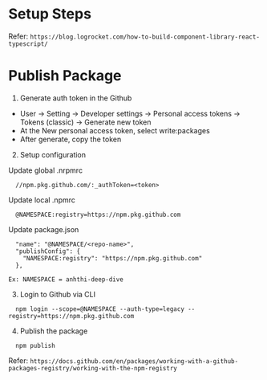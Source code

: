# Setup Steps

Refer: `https://blog.logrocket.com/how-to-build-component-library-react-typescript/`

# Publish Package

1. Generate auth token in the Github

- User -> Setting -> Developer settings -> Personal access tokens -> Tokens (classic) -> Generate new token
- At the New personal access token, select write:packages
- After generate, copy the token

2. Setup configuration

Update global .nrpmrc

```
  //npm.pkg.github.com/:_authToken=<token>
```

Update local .npmrc

```
  @NAMESPACE:registry=https://npm.pkg.github.com
```

Update package.json

```
  "name": "@NAMESPACE/<repo-name>",
  "publishConfig": {
    "NAMESPACE:registry": "https://npm.pkg.github.com"
  },
```

`Ex: NAMESPACE = anhthi-deep-dive`

3. Login to Github via CLI

```
  npm login --scope=@NAMESPACE --auth-type=legacy --registry=https://npm.pkg.github.com
```

4. Publish the package

```
  npm publish
```

Refer: `https://docs.github.com/en/packages/working-with-a-github-packages-registry/working-with-the-npm-registry`
